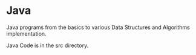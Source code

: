 # Java

Java programs from the basics to various Data Structures and Algorithms implementation.





Java Code is in the src directory.
